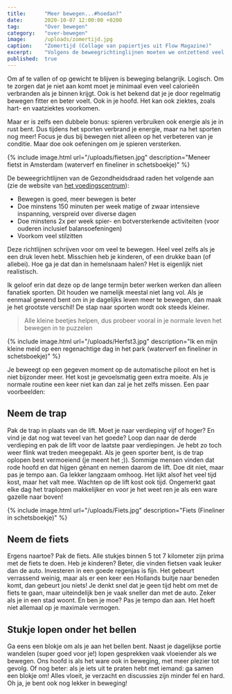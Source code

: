 ```yaml
---
title:      "Meer bewegen...#hoedan?"
date:       2020-10-07 12:00:00 +0200
tag:        "Over bewegen"
category:   "over-bewegen"
image:      /uploads/zomertijd.jpg
caption:    "Zomertijd (Collage van papiertjes uit Flow Magazine)"
excerpt:    "Volgens de beweegrichtinglijnen moeten we ontzettend veel te bewegen. Met alleen sporten kom je er niet en vind ik ook moeilijk vol te houden. Probeer zoveel mogelijk beweging in je dagelijks leven in te passen. Eenmaal in de routine ingebakken kost het veel minder moeite!"
published:  true
---
```


Om af te vallen of op gewicht te blijven is beweging belangrijk. Logisch. Om te zorgen dat je niet aan komt moet je minimaal even veel calorieën verbranden als je binnen krijgt. Ook is het bekend dat je je door regelmatig bewegen fitter en beter voelt. Ook in je hoofd. Het kan ook ziektes, zoals hart- en vaatziektes voorkomen.

Maar er is zelfs een dubbele bonus: spieren verbruiken ook energie als je in rust bent. Dus tijdens het sporten verbrand je energie, maar na het sporten nog meer! Focus je dus bij bewegen niet alleen op het verbeteren van je conditie. Maar doe ook oefeningen om je spieren versterken.

{% include image.html url="/uploads/fietsen.jpg" description="Meneer fietst in Amsterdam (waterverf en fineliner in schetsboekje)" %}

De beweegrichtlijnen van de Gezondheidsdraad raden het volgende aan (zie de website van [het voedingscentrum](https://www.voedingscentrum.nl/encyclopedie/bewegen.aspx)):

- Bewegen is goed, meer bewegen is beter
- Doe minstens 150 minuten per week matige of zwaar intensieve inspanning, verspreid over diverse dagen
- Doe minstens 2x per week spier- en botversterkende activiteiten (voor ouderen inclusief balansoefeningen)
- Voorkom veel stilzitten

Deze richtlijnen schrijven voor om veel te bewegen. Heel veel zelfs als je een druk leven hebt. Misschien heb je kinderen, of een drukke baan (of allebei). Hoe ga je dat dan in hemelsnaam halen? Het is eigenlijk niet realistisch.

Ik geloof erin dat deze op de lange termijn beter werken werken dan alleen fanatiek sporten. Dit houden we namelijk meestal niet lang vol. Als je eenmaal gewend bent om in je dagelijks leven meer te bewegen, dan maak je het grootste verschil! De stap naar sporten wordt ook steeds kleiner.

> Alle kleine beetjes helpen, dus probeer vooral in je normale leven het bewegen in te puzzelen

{% include image.html url="/uploads/Herfst3.jpg" description="Ik en mijn kleine meid op een regenachtige dag in het park (waterverf en fineliner in schetsboekje)" %}

Je beweegt op een gegeven moment op de automatische piloot en het is niet bijzonder meer. Het kost je gevoelsmatig geen extra moeite. Als je normale routine een keer niet kan dan zal je het zelfs missen. Een paar voorbeelden:

## Neem de trap

Pak de trap in plaats van de lift. Moet je naar verdieping vijf of hoger? En vind je dat nog wat teveel van het goede? Loop dan naar de derde verdieping en pak de lift voor de laatste paar verdiepingen. Je hebt zo toch weer flink wat treden meegepakt. Als je geen sporter bent, is de trap oplopen best vermoeiend (je meent het ;)). Sommige mensen vinden dat rode hoofd en dat hijgen gênant en nemen daarom de lift. Doe dit niet, maar pas je tempo aan. Ga lekker langzaam omhoog. Het lijkt alsof het veel tijd kost, maar het valt mee. Wachten op de lift kost ook tijd. Ongemerkt gaat elke dag het traplopen makkelijker en voor je het weet ren je als een ware gazelle naar boven!

{% include image.html url="/uploads/Fiets.jpg" description="Fiets (Fineliner in schetsboekje)" %}

## Neem de fiets

Ergens naartoe? Pak de fiets. Alle stukjes binnen 5 tot 7 kilometer zijn prima met de fiets te doen. Heb je kinderen? Beter, die vinden fietsen vaak leuker dan de auto. Investeren in een goede regenjas is fijn. Het gebeurt verrassend weinig, maar als er een keer een Hollands buitje naar beneden komt, dan gebeurt jou niets! Je denkt snel dat je geen tijd hebt om met de fiets te gaan, maar uiteindelijk ben je vaak sneller dan met de auto. Zeker als je in een stad woont. En ben je moe? Pas je tempo dan aan. Het hoeft niet allemaal op je maximale vermogen.

## Stukje lopen onder het bellen

Ga eens een blokje om als je aan het bellen bent. Naast je dagelijkse portie wandelen (super goed voor je!) lopen gesprekken vaak vloeiender als we bewegen. Ons hoofd is als het ware ook in beweging, met meer plezier tot gevolg. Of nog beter: als je iets uit te praten hebt met iemand: ga samen een blokje om! Alles vloeit, je verzacht en discussies zijn minder fel en hard. Oh ja, je bent ook nog lekker in beweging!
